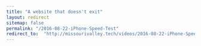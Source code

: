 ```yaml
---
title: "A website that doesn't exit"
layout: redirect
sitemap: false
permalink: "/2016-08-22-iPhone-Speed-Test"
redirect_to:  "http://missourivalley.tech/videos/2016-08-22-iPhone-Speed-Test"
---
```

